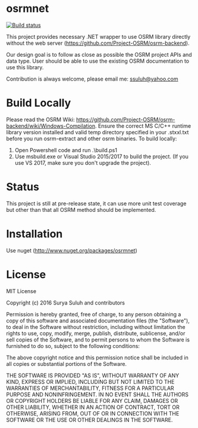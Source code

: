 # osrmnet
[![Build status](https://ci.appveyor.com/api/projects/status/temd3bf4l84h3lyh/branch/master?svg=true)](https://ci.appveyor.com/project/ssuluh/osrmnet/branch/master)


This project provides necessary .NET wrapper to use OSRM library directly without the web server (https://github.com/Project-OSRM/osrm-backend).

Our design goal is to follow as close as possible the OSRM project APIs and data type.  User should be able to use the existing OSRM documentation to use this library.

Contribution is always welcome, please email me:  ssuluh@yahoo.com

# Build Locally
Please read the OSRM Wiki:  https://github.com/Project-OSRM/osrm-backend/wiki/Windows-Compilation.
Ensure the correct MS C/C++ runtime library version installed and valid temp directory specified in your .stxxl.txt before you run osrm-extract and other osrm binaries.
To build locally:
1. Open Powershell code and run .\build.ps1
2. Use msbuild.exe or Visual Studio 2015/2017 to build the project. (If you use VS 2017, make sure you don't upgrade the project).

# Status
This project is still at pre-release state, it can use more unit test coverage but other than that all OSRM method should be implemented.

# Installation
Use nuget (http://www.nuget.org/packages/osrmnet)

# License
MIT License

Copyright (c) 2016 Surya Suluh and contributors

Permission is hereby granted, free of charge, to any person obtaining a copy
of this software and associated documentation files (the "Software"), to deal
in the Software without restriction, including without limitation the rights
to use, copy, modify, merge, publish, distribute, sublicense, and/or sell
copies of the Software, and to permit persons to whom the Software is
furnished to do so, subject to the following conditions:

The above copyright notice and this permission notice shall be included in all
copies or substantial portions of the Software.

THE SOFTWARE IS PROVIDED "AS IS", WITHOUT WARRANTY OF ANY KIND, EXPRESS OR
IMPLIED, INCLUDING BUT NOT LIMITED TO THE WARRANTIES OF MERCHANTABILITY,
FITNESS FOR A PARTICULAR PURPOSE AND NONINFRINGEMENT. IN NO EVENT SHALL THE
AUTHORS OR COPYRIGHT HOLDERS BE LIABLE FOR ANY CLAIM, DAMAGES OR OTHER
LIABILITY, WHETHER IN AN ACTION OF CONTRACT, TORT OR OTHERWISE, ARISING FROM,
OUT OF OR IN CONNECTION WITH THE SOFTWARE OR THE USE OR OTHER DEALINGS IN THE
SOFTWARE.

